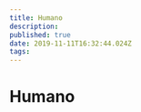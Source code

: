 ```yaml
---
title: Humano
description: 
published: true
date: 2019-11-11T16:32:44.024Z
tags: 
---
```


<!-- SUBTITLE: Visão geral sobre Humano -->

# Humano

